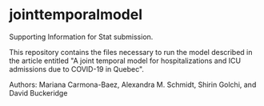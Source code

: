 # jointtemporalmodel

Supporting Information for Stat submission.

This repository contains the files necessary to run the model described in the article entitled
"A joint temporal model for hospitalizations and ICU admissions due to COVID-19 in Quebec".

Authors:
Mariana Carmona-Baez,
Alexandra M. Schmidt,
Shirin Golchi, and
David Buckeridge
